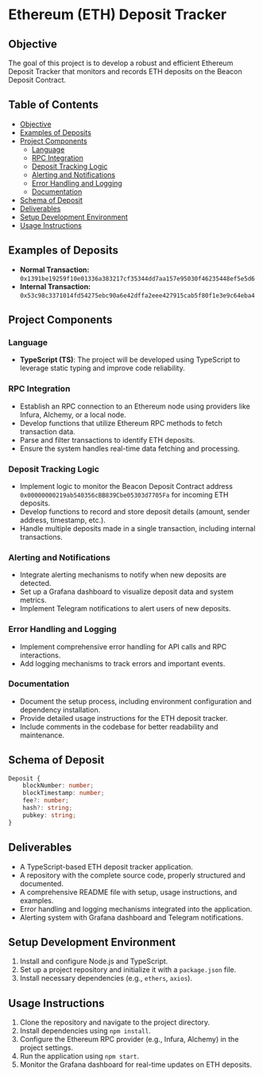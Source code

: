 # Ethereum (ETH) Deposit Tracker

## Objective

The goal of this project is to develop a robust and efficient Ethereum Deposit Tracker that monitors and records ETH deposits on the Beacon Deposit Contract.

## Table of Contents

- [Objective](#objective)
- [Examples of Deposits](#examples-of-deposits)
- [Project Components](#project-components)
  - [Language](#language)
  - [RPC Integration](#rpc-integration)
  - [Deposit Tracking Logic](#deposit-tracking-logic)
  - [Alerting and Notifications](#alerting-and-notifications)
  - [Error Handling and Logging](#error-handling-and-logging)
  - [Documentation](#documentation)
- [Schema of Deposit](#schema-of-deposit)
- [Deliverables](#deliverables)
- [Setup Development Environment](#setup-development-environment)
- [Usage Instructions](#usage-instructions)

## Examples of Deposits

- **Normal Transaction:** `0x1391be19259f10e01336a383217cf35344dd7aa157e95030f46235448ef5e5d6`
- **Internal Transaction:** `0x53c98c3371014fd54275ebc90a6e42dffa2eee427915cab5f80f1e3e9c64eba4`

## Project Components

### Language

- **TypeScript (TS)**: The project will be developed using TypeScript to leverage static typing and improve code reliability.

### RPC Integration

- Establish an RPC connection to an Ethereum node using providers like Infura, Alchemy, or a local node.
- Develop functions that utilize Ethereum RPC methods to fetch transaction data.
- Parse and filter transactions to identify ETH deposits.
- Ensure the system handles real-time data fetching and processing.

### Deposit Tracking Logic

- Implement logic to monitor the Beacon Deposit Contract address `0x00000000219ab540356cBB839Cbe05303d7705Fa` for incoming ETH deposits.
- Develop functions to record and store deposit details (amount, sender address, timestamp, etc.).
- Handle multiple deposits made in a single transaction, including internal transactions.

### Alerting and Notifications

- Integrate alerting mechanisms to notify when new deposits are detected.
- Set up a Grafana dashboard to visualize deposit data and system metrics.
- Implement Telegram notifications to alert users of new deposits.

### Error Handling and Logging

- Implement comprehensive error handling for API calls and RPC interactions.
- Add logging mechanisms to track errors and important events.

### Documentation

- Document the setup process, including environment configuration and dependency installation.
- Provide detailed usage instructions for the ETH deposit tracker.
- Include comments in the codebase for better readability and maintenance.

## Schema of Deposit

```typescript
Deposit {
    blockNumber: number;
    blockTimestamp: number;
    fee?: number;
    hash?: string;
    pubkey: string;
}
```

## Deliverables

- A TypeScript-based ETH deposit tracker application.
- A repository with the complete source code, properly structured and documented.
- A comprehensive README file with setup, usage instructions, and examples.
- Error handling and logging mechanisms integrated into the application.
- Alerting system with Grafana dashboard and Telegram notifications.

## Setup Development Environment

1. Install and configure Node.js and TypeScript.
2. Set up a project repository and initialize it with a `package.json` file.
3. Install necessary dependencies (e.g., `ethers`, `axios`).

## Usage Instructions

1. Clone the repository and navigate to the project directory.
2. Install dependencies using `npm install`.
3. Configure the Ethereum RPC provider (e.g., Infura, Alchemy) in the project settings.
4. Run the application using `npm start`.
5. Monitor the Grafana dashboard for real-time updates on ETH deposits.
